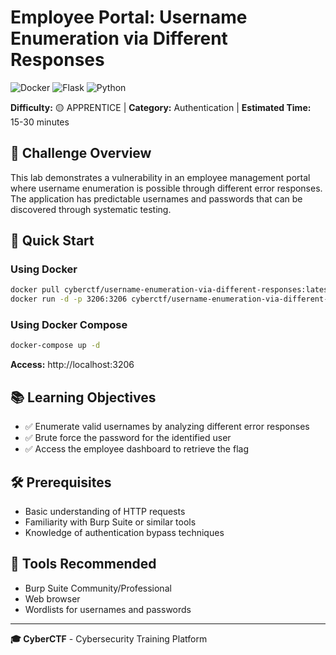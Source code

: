 # Employee Portal: Username Enumeration via Different Responses

![Docker](https://img.shields.io/badge/docker-%230db7ed.svg?style=for-the-badge&logo=docker&logoColor=white)
![Flask](https://img.shields.io/badge/flask-%23000.svg?style=for-the-badge&logo=flask&logoColor=white)
![Python](https://img.shields.io/badge/python-3670A0?style=for-the-badge&logo=python&logoColor=ffdd54)

**Difficulty:** 🟡 APPRENTICE | **Category:** Authentication | **Estimated Time:** 15-30 minutes

## 🎯 Challenge Overview

This lab demonstrates a vulnerability in an employee management portal where username enumeration is possible through different error responses. The application has predictable usernames and passwords that can be discovered through systematic testing.

## 🚀 Quick Start

### Using Docker
```bash
docker pull cyberctf/username-enumeration-via-different-responses:latest
docker run -d -p 3206:3206 cyberctf/username-enumeration-via-different-responses:latest
```

### Using Docker Compose
```bash
docker-compose up -d
```

**Access:** http://localhost:3206

## 📚 Learning Objectives

- ✅ Enumerate valid usernames by analyzing different error responses
- ✅ Brute force the password for the identified user  
- ✅ Access the employee dashboard to retrieve the flag

## 🛠️ Prerequisites

- Basic understanding of HTTP requests
- Familiarity with Burp Suite or similar tools
- Knowledge of authentication bypass techniques

## 🔧 Tools Recommended

- Burp Suite Community/Professional
- Web browser
- Wordlists for usernames and passwords

---

**🎓 CyberCTF** - Cybersecurity Training Platform
